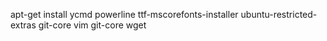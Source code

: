 apt-get install ycmd powerline ttf-mscorefonts-installer ubuntu-restricted-extras git-core vim git-core wget
